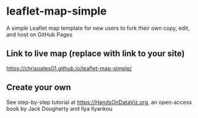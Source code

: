 # leaflet-map-simple
A simple Leaflet map template for new users to fork their own copy, edit, and host on GitHub Pages

## Link to live map (replace with link to your site)
https://chrisoates01.github.io/leaflet-map-simple/

## Create your own
See step-by-step tutorial at https://HandsOnDataViz.org, an open-access book by Jack Dougherty and Ilya Ilyankou
